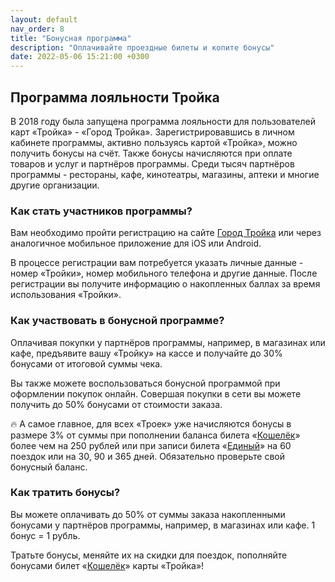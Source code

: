 ```yaml
---
layout: default
nav_order: 8
title: "Бонусная программа"
description: "Оплачивайте проездные билеты и копите бонусы"
date: 2022-05-06 15:21:00 +0300
---
```


## Программа лояльности Тройка

В 2018 году была запущена программа лояльности для пользователей карт «Тройка» - «Город Тройка».
Зарегистрировавшись в личном кабинете программы, активно пользуясь картой «Тройка»,
можно получить бонусы на счёт. Также бонусы начисляются при оплате товаров и услуг
и партнёров программы. Среди тысяч партнёров программы - рестораны, кафе, кинотеатры, магазины, аптеки и
многие другие организации.

### Как стать участников программы?

Вам необходимо пройти регистрацию на сайте [Город Тройка](https://gorodtroika.ru) или через аналогичное
мобильное приложение для iOS или Android.

В процессе регистрации вам потребуется указать личные данные - номер «Тройки», номер мобильного телефона
и другие данные. После регистрации вы получите информацию о накопленных баллах за время использования «Тройки».

### Как участвовать в бонусной программе?

Оплачивая покупки у партнёров программы, например, в магазинах или кафе, предъявите вашу «Тройку» на кассе
и получайте до 30% бонусами от итоговой суммы чека.

Вы также можете воспользоваться бонусной программой при оформлении покупок онлайн. Совершая покупки в сети
вы можете получить до 50% бонусами от стоимости заказа.

:fire: А самое главное, для всех «Троек» уже начисляются бонусы в размере 3% от суммы при пополнении баланса билета «[Кошелёк](/troika/tickets/purse/)»
более чем на 250 рублей или при записи билета «[Единый](/troika/tickets/single/)» на 60 поездок или на 30, 90 и 365 дней. Обязательно проверьте
свой бонусный баланс.

### Как тратить бонусы?

Вы можете оплачивать до 50% от суммы заказа накопленными бонусами у партнёров программы, например, в магазинах или кафе.
1 бонус = 1 рубль.

Тратьте бонусы, меняйте их на скидки для поездок, пополняйте бонусами билет «[Кошелёк](/troika/tickets/purse/)» карты «Тройка»!

